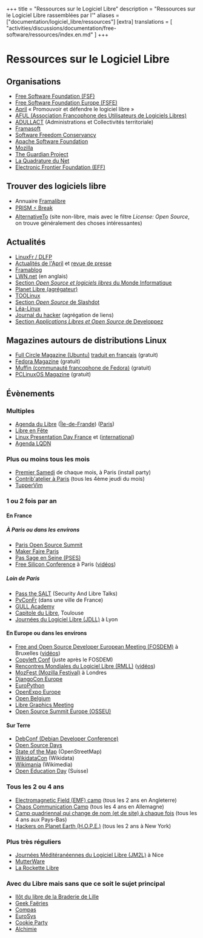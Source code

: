 +++
title = "Ressources sur le Logiciel Libre"
description = "Ressources sur le Logiciel Libre rassemblées par l'"
aliases = ["documentation/logiciel_libre/ressources"]
[extra]
translations = [
    "activities/discussions/documentation/free-software/ressources/index.en.md"
]
+++

# Ressources sur le Logiciel Libre

## Organisations

- [Free Software Foundation (FSF)](https://www.fsf.org/)
- [Free Software Foundation Europe (FSFE)](https://fsfe.org/)
- [April](https://april.org/) « Promouvoir et défendre le logiciel libre »
- [AFUL (Association Francophone des Utilisateurs de Logiciels Libres)](https://aful.org/)
- [ADULLACT](https://adullact.org/) (Administrations et Collectivités territoriale)
- [Framasoft](https://framasoft.org/)
- [Software Freedom Conservancy](https://sfconservancy.org/)
- [Apache Software Foundation](https://apache.org/)
- [Mozilla](https://www.mozilla.org/)
- [The Guardian Project](https://guardianproject.info/)
- [La Quadrature du Net](https://www.laquadrature.net/)
- [Electronic Frontier Foundation (EFF)](https://www.eff.org/)

## Trouver des logiciels libre

- Annuaire [Framalibre](https://framalibre.org/)
- [PRISM ⚡ Break](https://prism-break.org/fr/)
- [AlternativeTo](https://alternativeto.net/) (site non-libre, mais avec le filtre _License: Open Source_, on trouve généralement des choses intéressantes)

## Actualités

- [LinuxFr / DLFP](https://linuxfr.org/)
- [Actualités de l'April](https://www.april.org/actualites) et [revue de presse](https://www.april.org/revue-de-presse)
- [Framablog](https://framablog.org/)
- [LWN.net](https://lwn.net/) (en anglais)
- [Section _Open Source et logiciels libres_ du Monde Informatique](https://www.lemondeinformatique.fr/open-source-et-logiciels-libres-69.html)
- [Planet Libre (agrégateur)](http://planet-libre.org/)
- [TOOLinux](https://www.toolinux.com/)
- [Section _Open Source_ de Slashdot](https://slashdot.org/?fhfilter=opensource)
- [Léa-Linux](https://lea-linux.org/)
- [Journal du hacker](https://www.journalduhacker.net/) (agrégation de liens)
- [Section _Applications Libres et Open Source_ de Developpez](https://open-source.developpez.com/)

## Magazines autours de distributions Linux

- [Full Circle Magazine (Ubuntu)](https://fullcirclemagazine.org/category/magazine/) [traduit en français](https://www.fullcirclemag.fr/) (gratuit)
- [Fedora Magazine](https://fedoramagazine.org/) (gratuit)
- [Muffin (communauté francophone de Fedora)](https://mag.fedora-fr.org/) (gratuit)
- [PCLinuxOS Magazine](https://pclosmag.com/) (gratuit)

## Évènements

### Multiples

- [Agenda du Libre](https://www.agendadulibre.org/) ([Île-de-Frande](https://www.agendadulibre.org/events?region=12)) ([Paris](https://www.agendadulibre.org/events?near[location]=Paris&near[distance]=5))
- [Libre en Fête](https://www.libre-en-fete.net/)
- [Linux Presentation Day France](https://linux-presentation-day.fr/) et ([international](http://linux-presentation-day.org/))
- [Agenda LQDN](https://www.laquadrature.net/agenda/)

### Plus ou moins tous les mois

- [Premier Samedi](https://premier-samedi.org/) de chaque mois, à Paris (install party)
- [Contrib'atelier à Paris](https://contribateliers.org/#5bad2c7f0fcda) (tous les 4ème jeudi du mois)
- [TupperVim](https://tuppervim.org/)

### 1 ou 2 fois par an

#### En France

##### À Paris ou dans les environs

- [Paris Open Source Summit](https://www.opensourcesummit.paris/)
- [Maker Faire Paris](https://paris.makerfaire.com/)
- [Pas Sage en Seine (PSES)](@/activities/booth/passage-en-seine/_index.md)
- [Free Silicon Conference](https://f-si.org/) à Paris ([vidéos](https://peertube.f-si.org/video-channels/fsic2019/videos))

##### Loin de Paris

- [Pass the SALT](https://pass-the-salt.org) (Security And Libre Talks)
- [PyConFr](https://www.pycon.fr/) (dans une ville de France)
- [GULL Academy](https://montpellibre.fr/spip.php?rubrique157)
- [Capitole du Libre](https://capitoledulibre.org), Toulouse
- [Journées du Logiciel Libre (JDLL)](https://jdll.org/) à Lyon

#### En Europe ou dans les environs

- [Free and Open Source Developer European Meeting (FOSDEM)](https://fosdem.org/) à Bruxelles ([vidéos](https://video.fosdem.org/))
- [Copyleft Conf](https://copyleftconf.org) (juste après le FOSDEM)
- [Rencontres Mondiales du Logiciel Libre (RMLL)](http://rmll.info/) ([vidéos](https://rmll.ubicast.tv/))
- [MozFest (Mozilla Festival)](https://mozillafestival.org/) à Londres
- [DjangoCon Europe](https://djangocon.eu)
- [EuroPython](https://europython.eu)
- [OpenExpo Europe](https://openexpoeurope.com/)
- [Open Belgium](http://openbelgium.be)
- [Libre Graphics Meeting](https://libregraphicsmeeting.org/)
- [Open Source Summit Europe (OSSEU)](https://events.linuxfoundation.org/events/open-source-summit-europe-2019/)

#### Sur Terre

- [DebConf (Debian Developer Conference)](https://www.debconf.org/)
- [Open Source Days](https://www.opensourcedays.org/)
- [State of the Map](https://stateofthemap.org/) (OpenStreetMap)
- [WikidataCon](https://www.wikidata.org/wiki/Wikidata:WikidataCon) (Wikidata)
- [Wikimania](https://wikimania.wikimedia.org/wiki/Wikimania) (Wikimedia)
- [Open Education Day](https://openeducationday.ch/) (Suisse)

### Tous les 2 ou 4 ans

- [Electromagnetic Field (EMF) camp](https://www.emfcamp.org/) (tous les 2 ans en Angleterre)
- [Chaos Communication Camp](https://events.ccc.de/camp/) (tous les 4 ans en Allemagne)
- [Camp quadriennal qui change de nom (et de site) à chaque fois](https://www.sha2017.org/) (tous les 4 ans aux Pays-Bas)
- [Hackers on Planet Earth (H.O.P.E.)](https://hope.net/) (tous les 2 ans à New York)

### Plus très réguliers

- [Journées Méditéranéennes du Logiciel Libre (JM2L)](https://jm2l.linux-azur.org/) à Nice
- [MutterWare](https://wiki.fsfe.org/LocalGroups/Paris/Mutterware)
- [La Rockette Libre](https://rockette-libre.org/)

### Avec du Libre mais sans que ce soit le sujet principal

- [Ilôt du libre de la Braderie de Lille](http://wiki.chtinux.org/doku.php?id=braderie_lille:start)
- [Geek Faëries](https://www.geekfaeries.fr/)
- [Compas](https://compas-conference.fr/)
- [EuroSys](http://www.eurosys.org/)
- [Cookie Party](https://cookie.paris/)
- [Alchimie](https://triplea.fr/alchimie/)
